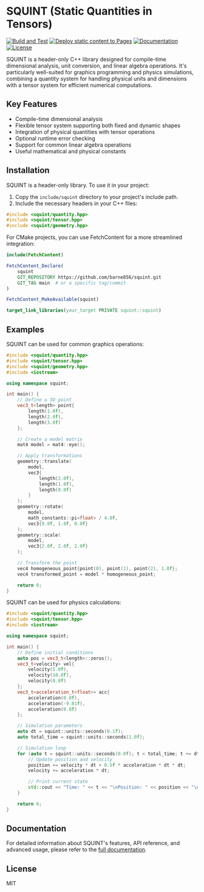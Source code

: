 # SQUINT (Static Quantities in Tensors)

[![Build and Test](https://github.com/barne856/squint/workflows/Build%20and%20Test/badge.svg)](https://github.com/barne856/squint/actions/workflows/build_and_test.yml)
[![Deploy static content to Pages](https://github.com/barne856/squint/workflows/Deploy%20static%20content%20to%20Pages/badge.svg)](https://github.com/barne856/squint/actions/workflows/docs.yml)
[![Documentation](https://img.shields.io/badge/docs-GitHub%20Pages-blue.svg)](https://barne856.github.io/squint/)
[![License](https://img.shields.io/badge/license-MIT-blue.svg)](https://opensource.org/licenses/MIT)

SQUINT is a header-only C++ library designed for compile-time dimensional analysis, unit conversion, and linear algebra operations. It's particularly well-suited for graphics programming and physics simulations, combining a quantity system for handling physical units and dimensions with a tensor system for efficient numerical computations.

## Key Features

- Compile-time dimensional analysis
- Flexible tensor system supporting both fixed and dynamic shapes
- Integration of physical quantities with tensor operations
- Optional runtime error checking
- Support for common linear algebra operations
- Useful mathematical and physical constants

## Installation

SQUINT is a header-only library. To use it in your project:

1. Copy the `include/squint` directory to your project's include path.
2. Include the necessary headers in your C++ files:

```cpp
#include <squint/quantity.hpp>
#include <squint/tensor.hpp>
#include <squint/geometry.hpp>
```

For CMake projects, you can use FetchContent for a more streamlined integration:

```cmake
include(FetchContent)

FetchContent_Declare(
    squint
    GIT_REPOSITORY https://github.com/barne856/squint.git
    GIT_TAG main  # or a specific tag/commit
)

FetchContent_MakeAvailable(squint)

target_link_libraries(your_target PRIVATE squint::squint)
```

## Examples

SQUINT can be used for common graphics operations:

```cpp
#include <squint/quantity.hpp>
#include <squint/tensor.hpp>
#include <squint/geometry.hpp>
#include <iostream>

using namespace squint;

int main() {
    // Define a 3D point
    vec3_t<length> point{
        length(1.0f),
        length(2.0f),
        length(3.0f)
    };

    // Create a model matrix
    mat4 model = mat4::eye();

    // Apply transformations
    geometry::translate(
        model,
        vec3{
            length(2.0f),
            length(1.0f),
            length(0.0f)
        }
    );
    geometry::rotate(
        model,
        math_constants::pi<float> / 4.0f,
        vec3{0.0f, 1.0f, 0.0f}
    );
    geometry::scale(
        model,
        vec3{2.0f, 2.0f, 2.0f}
    );

    // Transform the point
    vec4 homogeneous_point{point(0), point(1), point(2), 1.0f};
    vec4 transformed_point = model * homogeneous_point;

    return 0;
}
```

SQUINT can be used for physics calculations:

```cpp
#include <squint/quantity.hpp>
#include <squint/tensor.hpp>
#include <iostream>

using namespace squint;

int main() {
    // Define initial conditions
    auto pos = vec3_t<length>::zeros();
    vec3_t<velocity> vel{
        velocity(5.0f),
        velocity(10.0f),
        velocity(0.0f)
    };
    vec3_t<acceleration_t<float>> acc{
        acceleration(0.0f),
        acceleration(-9.81f),
        acceleration(0.0f)
    };

    // Simulation parameters
    auto dt = squint::units::seconds(0.1f);
    auto total_time = squint::units::seconds(1.0f);

    // Simulation loop
    for (auto t = squint::units::seconds(0.0f); t < total_time; t += dt) {
        // Update position and velocity
        position += velocity * dt + 0.5f * acceleration * dt * dt;
        velocity += acceleration * dt;

        // Print current state
        std::cout << "Time: " << t << "\nPosition: " << position << "\nVelocity: " << velocity << "\n\n";
    }

    return 0;
}
```

## Documentation

For detailed information about SQUINT's features, API reference, and advanced usage, please refer to the [full documentation](https://barne856.github.io/squint/).

## License

MIT